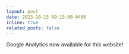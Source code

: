 ```yaml
---
layout: post
date: 2023-10-15 09:15:00-0400
inline: true
related_posts: false
---
```


Google Analytics now available for this website!